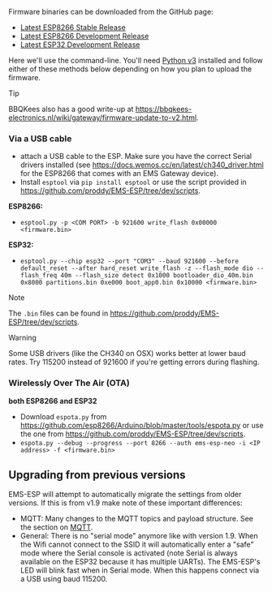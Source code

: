 Firmware binaries can be downloaded from the GitHub page:
 * [Latest ESP8266 Stable Release](https://github.com/proddy/EMS-ESP/releases/latest)
 * [Latest ESP8266 Development Release](https://github.com/proddy/EMS-ESP/releases/tag/esp8266_dev)
 * [Latest ESP32 Development Release](https://github.com/proddy/EMS-ESP/releases/tag/esp32_dev)

Here we'll use the command-line. You'll need [Python v3]( https://www.python.org/downloads/) installed and follow either of these methods below depending on how you plan to upload the firmware.

> [!TIP]
> BBQKees also has a good write-up at https://bbqkees-electronics.nl/wiki/gateway/firmware-update-to-v2.html.

### Via a USB cable
- attach a USB cable to the ESP. Make sure you have the correct Serial drivers installed (see https://docs.wemos.cc/en/latest/ch340_driver.html for the ESP8266 that comes with an EMS Gateway device).
- Install `esptool` via `pip install esptool` or use the script provided in https://github.com/proddy/EMS-ESP/tree/dev/scripts.

**ESP8266:**
- `esptool.py -p <COM PORT> -b 921600 write_flash 0x00000 <firmware.bin>`

**ESP32:**
- `esptool.py --chip esp32 --port "COM3" --baud 921600 --before default_reset --after hard_reset write_flash -z --flash_mode dio --flash_freq 40m --flash_size detect 0x1000 bootloader_dio_40m.bin 0x8000 partitions.bin 0xe000 boot_app0.bin 0x10000 <firmware.bin>`

> [!NOTE]
> The `.bin` files can be found in https://github.com/proddy/EMS-ESP/tree/dev/scripts.

> [!WARNING]
> Some USB drivers (like the CH340 on OSX) works better at lower baud rates. Try 115200 instead of 921600 if you're getting errors during flashing.

### Wirelessly Over The Air (OTA)
**both ESP8266 and ESP32**
- Download `espota.py` from https://github.com/esp8266/Arduino/blob/master/tools/espota.py or use the one from https://github.com/proddy/EMS-ESP/tree/dev/scripts.
- `espota.py --debug --progress --port 8266 --auth ems-esp-neo -i <IP address> -f <firmware.bin>`

## Upgrading from previous versions

EMS-ESP will attempt to automatically migrate the settings from older versions. If this is from v1.9 make note of these important differences:

* MQTT: Many changes to the MQTT topics and payload structure. See the section on [MQTT](MQTT.md).
* General: There is no "serial mode" anymore like with version 1.9. When the Wifi cannot connect to the SSID it will automatically enter a "safe" mode where the Serial console is activated (note Serial is always available on the ESP32 because it has multiple UARTs). The EMS-ESP's LED will blink fast when in Serial mode. When this happens connect via a USB using baud 115200.




